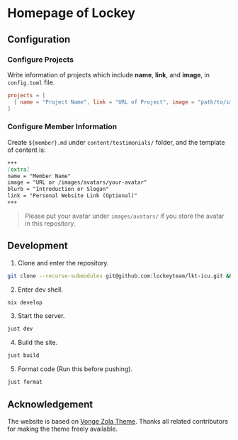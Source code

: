 # Homepage of Lockey

## Configuration

### Configure Projects

Write information of projects which include **name**, **link**, and **image**, in `config.toml` file.

```toml
projects = [
  { name = "Project Name", link = "URL of Project", image = "path/to/image" },
]
```

### Configure Member Information

Create `${member}.md` under `content/testimonials/` folder, and the template of content is:

```markdown
+++
[extra]
name = "Member Name"
image = "URL or /images/avatars/your-avatar"
blurb = "Introduction or Slogan"
link = "Personal Website Link (Optional)"
+++
```

> Please put your avatar under `images/avatars/` if you store the avatar in this repository.

## Development

1. Clone and enter the repository.

```bash
git clone --recurse-submodules git@github.com:lockeyteam/lkt-icu.git && cd lkt-icu/
```

2. Enter dev shell.

```bash
nix develop
```

3. Start the server.

```bash
just dev
```

4. Build the site.

```bash
just build
```

5. Format code (Run this before pushing).

```bash
just format
```

## Acknowledgement

The website is based on [Vonge Zola Theme](https://github.com/paberr/vonge-zola-theme). Thanks all related contributors for making the theme freely available.
